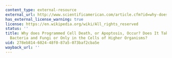 ```yaml
---
content_type: external-resource
external_url: http://www.scientificamerican.com/article.cfm?id=why-does-programmed-cell
has_external_license_warning: true
license: https://en.wikipedia.org/wiki/All_rights_reserved
status: ''
title: Why does Programmed Cell Death, or Apoptosis, Occur? Does It Take Place Among
  Bacteria and Fungi or Only in the Cells of Higher Organisms?
uid: 278eb814-6024-48f0-87a5-073baf2cba5e
wayback_url: ''
---
```

